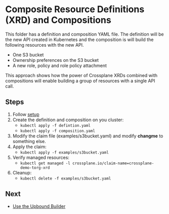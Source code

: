# Composite Resource Definitions (XRD) and Compositions

This folder has a definition and composition YAML file. The definition will be the new API created in Kubernetes
and the composition is will build the following resources with the new API.

* One S3 bucket
* Ownership preferences on the S3 bucket
* A new role, policy and role policy attachment

This approach shows how the power of Crossplane XRDs combined with compositions will enable building a group of resources
with a single API call.

## Steps
1. Follow [setup](../README.md)
2. Create the definition and composition on you cluster: 
   * `kubectl apply -f defintion.yaml`
   * `kubectl apply -f composition.yaml`
3. Modify the claim file (examples/s3bucket.yaml) and modify **changme** to something else.
4. Apply the claim:
   * `kubectl apply -f examples/s3bucket.yaml`
5. Verify managed resources: 
   * `kubectl get managed -l crossplane.io/claim-name=crossplane-demo-torg-xrd`
6. Cleanup:
   * `kubectl delete -f examples/s3bucket.yaml`

## Next
* [Use the Upbound Builder](../3-xrds-iam-builder)